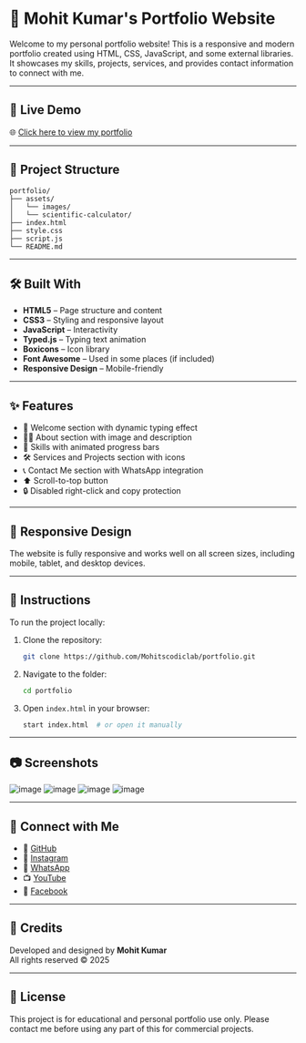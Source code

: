 # 💼 Mohit Kumar's Portfolio Website

Welcome to my personal portfolio website! This is a responsive and modern portfolio created using HTML, CSS, JavaScript, and some external libraries. It showcases my skills, projects, services, and provides contact information to connect with me.

---

## 🚀 Live Demo

🌐 [Click here to view my portfolio](https://mohitscodiclab.github.io/Portfolio/) 

---

## 📂 Project Structure

```
portfolio/
├── assets/
│   └── images/
│   └── scientific-calculator/
├── index.html
├── style.css
├── script.js
└── README.md

```
---

## 🛠️ Built With

- **HTML5** – Page structure and content
- **CSS3** – Styling and responsive layout
- **JavaScript** – Interactivity
- **Typed.js** – Typing text animation
- **Boxicons** – Icon library
- **Font Awesome** – Used in some places (if included)
- **Responsive Design** – Mobile-friendly

---

## ✨ Features

- 👋 Welcome section with dynamic typing effect
- 👨‍💻 About section with image and description
- 🧠 Skills with animated progress bars
- 🛠️ Services and Projects section with icons
- 📞 Contact Me section with WhatsApp integration
- ⬆️ Scroll-to-top button
- 🔒 Disabled right-click and copy protection

---

## 📱 Responsive Design

The website is fully responsive and works well on all screen sizes, including mobile, tablet, and desktop devices.

---

## 📜 Instructions

To run the project locally:

1. Clone the repository:
   ```bash
   git clone https://github.com/Mohitscodiclab/portfolio.git
   ```

2. Navigate to the folder:
   ```bash
   cd portfolio
   ```

3. Open `index.html` in your browser:
   ```bash
   start index.html  # or open it manually
   ```

---

## 📷 Screenshots

![image](https://github.com/user-attachments/assets/bed9003b-537d-439e-875a-ef48124dd78c)
![image](https://github.com/user-attachments/assets/3130778f-2d4a-4da2-adef-8b1160065d5b)
![image](https://github.com/user-attachments/assets/00625ab4-3431-413f-a665-3d1d866ebc91)
![image](https://github.com/user-attachments/assets/836ad630-645c-4eed-8c2d-c47187f90b73)



---

## 🤝 Connect with Me

- 🔗 [GitHub](https://github.com/Mohitscodiclab)
- 📸 [Instagram](https://www.instagram.com/official_mohit_10x/)
- 💬 [WhatsApp](https://wa.me/9471866129)
- 📺 [YouTube](https://youtube.com/@mohitscodiclab?sub_confirmation=1)
- 📘 [Facebook](https://www.facebook.com/share/1F4veY4QkA/)

---

## 🧠 Credits

Developed and designed by **Mohit Kumar**<br>
All rights reserved © 2025

---

## 📄 License

This project is for educational and personal portfolio use only. Please contact me before using any part of this for commercial projects.
